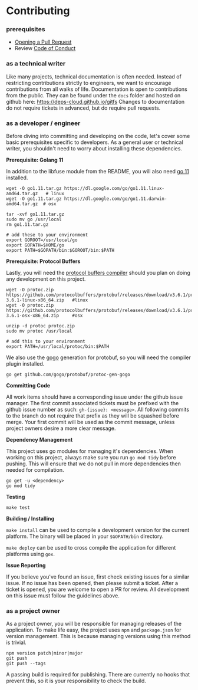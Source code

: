 Contributing
===

### prerequisites

* [Opening a Pull Request](https://help.github.com/articles/about-pull-requests/)
* Review [Code of Conduct](CODE_OF_CONDUCT.md)

### as a technical writer

Like many projects, technical documentation is often needed.
Instead of restricting contributions strictly to engineers, we want to encourage contributions from all walks of life.
Documentation is open to contributions from the public.
They can be found under the `docs` folder and hosted on github here: https://deps-cloud.github.io/gitfs
Changes to documentation do not require tickets in advanced, but do require pull requests.

### as a developer / engineer

Before diving into committing and developing on the code, let's cover some basic prerequisites specific to developers.
As a general user or technical writer, you shouldn't need to worry about installing these dependencies. 

**Prerequisite: Golang 11**

In addition to the libfuse module from the README, you will also need [go 11](https://golang.org/doc/install) installed.

```
wget -O go1.11.tar.gz https://dl.google.com/go/go1.11.linux-amd64.tar.gz   # linux
wget -O go1.11.tar.gz https://dl.google.com/go/go1.11.darwin-amd64.tar.gz  # osx

tar -xvf go1.11.tar.gz
sudo mv go /usr/local
rm go1.11.tar.gz

# add these to your environment
export GOROOT=/usr/local/go
export GOPATH=$HOME/go
export PATH=$GOPATH/bin:$GOROOT/bin:$PATH
```
  
**Prerequisite: Protocol Buffers**

Lastly, you will need the [protocol buffers compiler](https://developers.google.com/protocol-buffers/docs/downloads) should you plan on doing any development on this project.

```
wget -O protoc.zip https://github.com/protocolbuffers/protobuf/releases/download/v3.6.1/protoc-3.6.1-linux-x86_64.zip   #linux
wget -O protoc.zip https://github.com/protocolbuffers/protobuf/releases/download/v3.6.1/protoc-3.6.1-osx-x86_64.zip     #osx

unzip -d protoc protoc.zip
sudo mv protoc /usr/local

# add this to your environment 
export PATH=/usr/local/protoc/bin:$PATH
```

We also use the [gogo](https://github.com/gogo/protobuf) generation for protobuf, so you will need the compiler plugin installed.

```
go get github.com/gogo/protobuf/protoc-gen-gogo
```

**Committing Code**

All work items should have a corresponding issue under the github issue manager.
The first commit associated tickets must be prefixed with the github issue number as such: `gh-{issue}: <message>`.
All following commits to the branch do not require that prefix as they will be squashed before merge.
Your first commit will be used as the commit message, unless project owners desire a more clear message.

**Dependency Management**

This project uses go modules for managing it's dependencies.
When working on this project, always make sure you run `go mod tidy` before pushing.
This will ensure that we do not pull in more dependencies then needed for compilation. 

```
go get -u <dependency>
go mod tidy
```

**Testing**

```
make test
```

**Building / Installing**

`make install` can be used to compile a development version for the current platform.
The binary will be placed in your `$GOPATH/bin` directory.

`make deploy` can be used to cross compile the application for different platforms using `gox`.

**Issue Reporting**

If you believe you've found an issue, first check existing issues for a similar issue.
If no issue has been opened, then please submit a ticket.
After a ticket is opened, you are welcome to open a PR for review.
All development on this issue must follow the guidelines above.

### as a project owner

As a project owner, you will be responsible for managing releases of the application.
To make life easy, the project uses `npm` and `package.json` for version management.
This is because managing versions using this method is trivial.

```
npm version patch|minor|major
git push
git push --tags
```

A passing build is required for publishing.
There are currently no hooks that prevent this, so it is your responsibility to check the build. 
